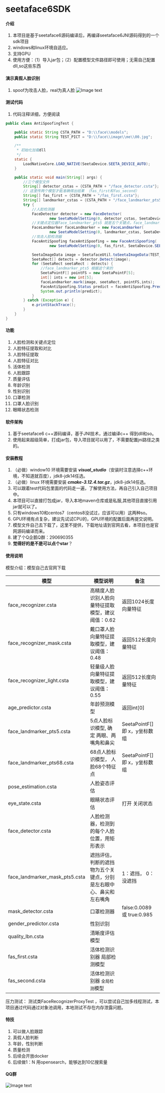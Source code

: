 # seetaface6SDK

#### 介绍
1.  本项目是基于seetaface6源码编译后，再编译seetaface6JNI源码得到的一个sdk项目
2.  windows和linux环境自适应。
3.  支持GPU
4.  使用方便：（1）导入jar包；（2）配置模型文件路径即可使用；无需自己配置dll,so这些东西
#### 演示真假人脸识别
1.  spoof为攻击人脸，real为真人脸
![Image text](https://gitee.com/crazy-of-pig/seeta-sdk-platform/raw/master/img/%E6%94%BB%E5%87%BB%E4%BA%BA%E8%84%B8%E6%A3%80%E6%B5%8B.jpg)

#### 测试代码
1.  代码注释详细，方便阅读
```java
public class AntiSpoofingTest {

    public static String CSTA_PATH = "D:\\face\\models";
    public static String TEST_PICT = "D:\\face\\image\\me\\00.jpg";

    /**
     * 初始化加载dll
     */
    static {
        LoadNativeCore.LOAD_NATIVE(SeetaDevice.SEETA_DEVICE_AUTO);
    }

    public static void main(String[] args) {
        //三个模型文件
        String[] detector_cstas = {CSTA_PATH + "/face_detector.csta"};
        // 这里传两个模型才能准确得出结果 （fas_first和fas_second）
        String[] fas_first = {CSTA_PATH + "/fas_first.csta"};
        String[] landmarker_cstas = {CSTA_PATH + "/face_landmarker_pts5.csta"};
        try {
            //人脸检测器
            FaceDetector detector = new FaceDetector(
                    new SeetaModelSetting(0, detector_cstas, SeetaDevice.SEETA_DEVICE_AUTO));
            //关键点定位器face_landmarker_pts5 就是五个关键点，face_landmarker_pts68就是68个关键点，根据模型文件来的
            FaceLandmarker faceLandmarker = new FaceLandmarker(
                    new SeetaModelSetting(0, landmarker_cstas, SeetaDevice.SEETA_DEVICE_AUTO));
            //攻击人脸检测器
            FaceAntiSpoofing faceAntiSpoofing = new FaceAntiSpoofing(
                    new SeetaModelSetting(0, fas_first, SeetaDevice.SEETA_DEVICE_AUTO));

            SeetaImageData image = SeetafaceUtil.toSeetaImageData(TEST_PICT);
            SeetaRect[] detects = detector.Detect(image);
            for (SeetaRect seetaRect : detects) {
                //face_landmarker_pts5 根据这个来的
                SeetaPointF[] pointFS = new SeetaPointF[5];
                int[] ints = new int[5];
                faceLandmarker.mark(image, seetaRect, pointFS,ints);
                FaceAntiSpoofing.Status predict = faceAntiSpoofing.Predict(image, seetaRect, pointFS);
                System.out.println(predict);
            }
        } catch (Exception e) {
            e.printStackTrace();
        }
    }
}
```

#### 功能
1.  人脸检测和关键点定位
2.  人脸特征提取和对比
3.  人脸特征提取
4.  人脸特征对比
5.  活体检测
6.  人脸跟踪
7.  质量评估
8.  年龄识别
9.  性别识别
10.  口罩检测
11.  口罩人脸识别
12.  眼睛状态检测

#### 软件架构

1.  基于seetaface6 c++源码编译，基于JNI技术，通过编译c++ 得到dll和so。
2.  使用起来超级简单，打成jar包，导入项目就可以用了，不需要配置jni路径之类的。

#### 安装教程

1.  （必做）window10 环境需要安装 _**visual_studio**_（安装时注意选择c++环境，不知道就百度），jdk8-jdk14任选。
2.  （必做）linux 环境需要安装 _**cmake-3.12.4.tar.gz**_，jdk8-jdk14任选。
3.  可以跟着test代码包里面的代码走一遍，了解使用方法，再自己引入自己项目中。
4.  本项目可以直接打包成jar，导入本地maven仓库或是私服,其他项目直接引用jar就可以了。
5.  只有windows10和centos7（centos8没试过，应该可以用）这两种so。
6.  GPU环境有点复杂，建议先试试CPU的，GPU环境的配置后面再提交说明。
7.  模型文件自己去下载了，这里不提供，下载地址请到官网去看，本项目也是官网源码编译而来。
8.  建了个Q企鹅Q群：290690355
9.  **觉得好的是不是可以点个star**？

#### 使用说明

模型介绍：模型自己去官网下载

| 模型                           | 模型说明                                                     | 备注                          |
| ------------------------------ | ------------------------------------------------------------ | ----------------------------- |
| face_recognizer.csta           | 高精度人脸识别人脸向量特征提取模型，建议阈值：0.62           | 返回1024长度向量特征          |
| face_recognizer_mask.csta      | 戴口罩人脸向量特征提取模型，建议阈值：0.48                   | 返回512长度向量特征           |
| face_recognizer_light.csta     | 轻量级人脸向量特征提取模型，建议阈值：0.55                   | 返回512长度向量特征           |
| age_predictor.csta             | 年龄预测模型                                                 | 返回int[0]                    |
| face_landmarker_pts5.csta      | 5点人脸标识模型, 确定 两眼、两嘴角和鼻尖                     | SeetaPointF[] 即 x，y坐标数组 |
| face_landmarker_pts68.csta     | 68点人脸标识模型， 人脸68个特征点                            | SeetaPointF[] 即 x，y坐标数组 |
| pose_estimation.csta           | 人脸姿态评估                                                 |                               |
| eye_state.csta                 | 眼睛状态评估                                                 | 打开 关闭状态                 |
| face_detector.csta             | 人脸检测器，检测到的每个人脸位置，用矩形表示                 |                               |
| face_landmarker_mask_pts5.csta | 遮挡评估，判断的遮挡物为五个关键点，分别是左右眼中心、鼻尖和左右嘴角 | 1：遮挡，  0：没遮挡          |
| mask_detector.csta             | 口罩检测器                                                   | false:0.0089 或  true:0.985   |
| gender_predictor.csta          | 性别识别                                                     |                               |
| quality_lbn.csta               | 清晰度评估模型                                               |                               |
| fas_first.csta                 | 活体检测识别器 局部检测模型                                  |                               |
| fas_second.csta                | 活体检测识别器 `全局检测`模型                                |                               |

压力测试：
 测试类FaceRecognizerProxyTest ，可以尝试自己加多线程测试，本项目通过代码通过对象池调用，本地测试不存在内存泄露问题。

#### 特技

1.  可以做人脸跟踪
2.  真假人脸判断
3.  年龄，性别判断
4.  质量检测
5.  后续会开放docker
6.  后续做1：N 用opensearch，能够达到10亿搜索量

#### QQ群
![Image text](https://gitee.com/crazy-of-pig/seeta-sdk-platform/raw/master/img/qq.jpg)
